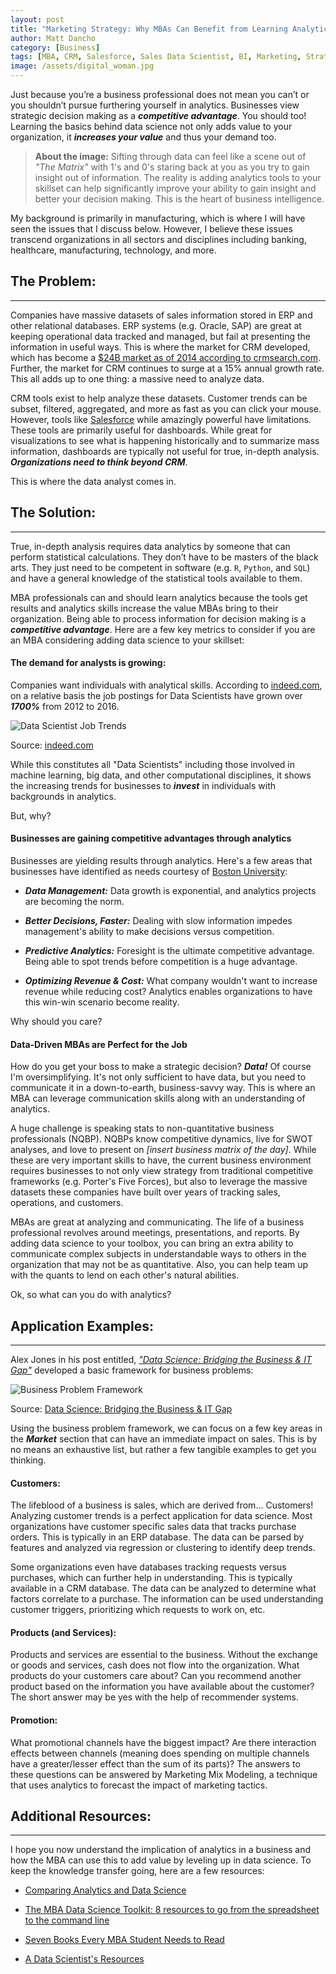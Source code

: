 ```yaml
---
layout: post
title: "Marketing Strategy: Why MBAs Can Benefit from Learning Analytics"
author: Matt Dancho
category: [Business]
tags: [MBA, CRM, Salesforce, Sales Data Scientist, BI, Marketing, Strategy, Learn-Marketing]
image: /assets/digital_woman.jpg
---
```



Just because you’re a business professional does not mean you can’t or you shouldn’t pursue furthering yourself in analytics. Businesses view strategic decision making as a ___competitive advantage___. You should too! Learning the basics behind data science not only adds value to your organization, it ___increases your value___ and thus your demand too.

> __About the image:__ Sifting through data can feel like a scene out of _"The Matrix"_ with 1's and 0's staring back at you as you try to gain insight out of information.
>The reality is adding analytics tools to your skillset can help significantly improve your ability to gain insight and better your decision making. This is the heart of business intelligence.

My background is primarily in manufacturing, which is where I will have seen the issues that I discuss below. However, I believe these issues transcend organizations in all sectors and disciplines including banking, healthcare, manufacturing, technology, and more.

## The Problem:
-----

Companies have massive datasets of sales information stored in ERP and other relational databases.  ERP systems (e.g. Oracle, SAP) are great at keeping operational data tracked and managed, but fail at presenting the information in useful ways. This is where the market for CRM developed, which has become a [$24B market as of 2014 according to crmsearch.com](http://www.crmsearch.com/crm-market-share.php). Further, the market for CRM continues to surge at a 15% annual growth rate. This all adds up to one thing: a massive need to analyze data.

CRM tools exist to help analyze these datasets. Customer trends can be subset, filtered, aggregated, and more as fast as you can click your mouse. However, tools like [Salesforce]( https://www.salesforce.com/) while amazingly powerful have limitations. These tools are primarily useful for dashboards. While great for visualizations to see what is happening historically and to summarize mass information, dashboards are typically not useful for true, in-depth analysis. ___Organizations need to think beyond CRM___.

This is where the data analyst comes in.

## The Solution:
-----

True, in-depth analysis requires data analytics by someone that can perform statistical calculations. They don’t have to be masters of the black arts. They just need to be competent in software (e.g. `R`, `Python`, and `SQL`) and have a general knowledge of the statistical tools available to them.

MBA professionals can and should learn analytics because the tools get results and analytics skills increase the value MBAs bring to their organization. Being able to process information for decision making is a ___competitive advantage___. Here are a few key metrics to consider if you are an MBA considering adding data science to your skillset:

#### The demand for analysts is growing:

Companies want individuals with analytical skills. According to [indeed.com](http://www.indeed.com/), on a relative basis the job postings for Data Scientists have grown over ___1700%___ from 2012 to 2016.

![Data Scientist Job Trends](/assets/data_science_trends.jpg)
<p class="text-center date">Source: <a href="http://www.indeed.com/">indeed.com</a></p>

While this constitutes all "Data Scientists" including those involved in machine learning, big data, and other computational disciplines, it shows the increasing trends for businesses to ___invest___ in individuals with backgrounds in analytics.

But, why?

#### Businesses are gaining competitive advantages through analytics

Businesses are yielding results through analytics. Here's a few areas that businesses have identified as needs courtesy of [Boston University](https://cisonline.bu.edu/news-resources/why-business-intelligence-is-key-for-competitive-advantage/):

* ___Data Management:___ Data growth is exponential, and analytics projects are becoming the norm.

* ___Better Decisions, Faster:___ Dealing with slow information impedes management's ability to make decisions versus competition.

* ___Predictive Analytics:___ Foresight is the ultimate competitive advantage. Being able to spot trends before competition is a huge advantage.

* ___Optimizing Revenue & Cost:___ What company wouldn't want to increase revenue while reducing cost? Analytics enables organizations to have this win-win scenario become reality.

Why should you care?

#### Data-Driven MBAs are Perfect for the Job

How do you get your boss to make a strategic decision? ___Data!___ Of course I'm oversimplifying. It's not only sufficient to have data, but you need to communicate it in a down-to-earth, business-savvy way. This is where an MBA can leverage communication skills along with an understanding of analytics.

A huge challenge is speaking stats to non-quantitative business professionals (NQBP). NQBPs know competitive dynamics, live for SWOT analyses, and love to present on _[insert business matrix of the day]_. While these are very important skills to have, the current business environment requires businesses to not only view strategy from traditional competitive frameworks (e.g. Porter's Five Forces), but also to leverage the massive datasets these companies have built over years of tracking sales, operations, and customers.

MBAs are great at analyzing and communicating. The life of a business professional revolves around meetings, presentations, and reports. By adding data science to your toolbox, you can bring an extra ability to communicate complex subjects in understandable ways to others in the organization that may not be as quantitative. Also, you can help team up with the quants to lend on each other's natural abilities.

Ok, so what can you do with analytics?

## Application Examples:
-----

Alex Jones in his post entitled, _["Data Science: Bridging the Business & IT Gap"](https://www.linkedin.com/pulse/20140625043146-111366377-data-science-bridging-the-business-it-gap)_ developed a basic framework for business problems:

![Business Problem Framework](https://media.licdn.com/mpr/mpr/shrinknp_800_800/p/5/005/06d/039/10c2a43.jpg)
<p class="text-center date">Source: <a href="https://www.linkedin.com/pulse/20140625043146-111366377-data-science-bridging-the-business-it-gap">Data Science: Bridging the Business & IT Gap</a></p>

Using the business problem framework, we can focus on a few key areas in the ___Market___ section that can have an immediate impact on sales. This is by no means an exhaustive list, but rather a few tangible examples to get you thinking.

#### Customers:

The lifeblood of a business is sales, which are derived from... Customers! Analyzing customer trends is a perfect application for data science. Most organizations have customer specific sales data that tracks purchase orders. This is typically in an ERP database. The data can be parsed by features and analyzed via regression or clustering to identify deep trends.

Some organizations even have databases tracking requests versus purchases, which can further help in understanding. This is typically available in a CRM database. The data can be analyzed to determine what factors correlate to a purchase. The information can be used understanding customer triggers, prioritizing which requests to work on, etc.

#### Products (and Services):

Products and services are essential to the business. Without the exchange or goods and services, cash does not flow into the organization. What products do your customers care about? Can you recommend another product based on the information you have available about the customer? The short answer may be yes with the help of recommender systems.

#### Promotion:

What promotional channels have the biggest impact? Are there interaction effects between channels (meaning does spending on multiple channels have a greater/lesser effect than the sum of its parts)? The answers to these questions can be answered by Marketing Mix Modeling, a technique that uses analytics to forecast the impact of marketing tactics.

## Additional Resources:
-----

I hope you now understand the implication of analytics in a business and how the MBA can use this to add value by leveling up in data science. To keep the knowledge transfer going, here are a few resources:

* [Comparing Analytics and Data Science](https://onlinebusiness.american.edu/blog/comparing-analytics-data-science/)

* [The MBA Data Science Toolkit: 8 resources to go from the spreadsheet to the command line](https://medium.com/@dmca/the-mba-data-science-toolkit-8-resources-to-go-from-the-spreadsheet-to-the-command-line-cbb59ea82144#.uv9d8m4bn)

* [Seven Books Every MBA Student Needs to Read](https://medium.com/@dmca/seven-books-every-mba-student-needs-to-read-153f3c4a6075#.wd1fvcarl)

* [A Data Scientist's Resources](http://www.mattdancho.com/technology/2016/04/09/A-Data-Scientists-Resources.html)
